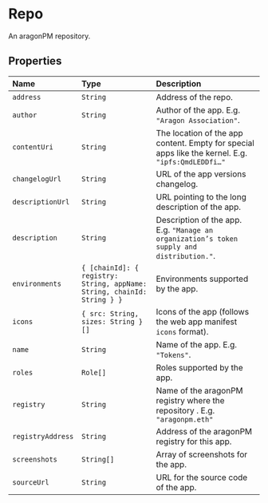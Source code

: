 # Repo

An aragonPM repository.

## Properties

| Name              | Type                                                                    | Description                                                                                       |
| :---------------- | :---------------------------------------------------------------------- | :------------------------------------------------------------------------------------------------ |
| `address`         | `String`                                                                | Address of the repo.                                                                              |
| `author`          | `String`                                                                | Author of the app. E.g. `"Aragon Association"`.                                                   |
| `contentUri`      | `String`                                                                | The location of the app content. Empty for special apps like the kernel. E.g. `"ipfs:QmdLEDDfi…"` |
| `changelogUrl`    | `String`                                                                | URL of the app versions changelog.                                                                |
| `descriptionUrl`  | `String`                                                                | URL pointing to the long description of the app.                                                  |
| `description`     | `String`                                                                | Description of the app. E.g. `"Manage an organization’s token supply and distribution."`.         |
| `environments`    | `{ [chainId]: { registry: String, appName: String, chainId: String } }` | Environments supported by the app.                                                                |
| `icons`           | `{ src: String, sizes: String }[]`                                      | Icons of the app \(follows the web app manifest `icons` format\).                                 |
| `name`            | `String`                                                                | Name of the app. E.g. `"Tokens"`.                                                                 |
| `roles`           | `Role[]`                                                                | Roles supported by the app.                                                                       |
| `registry`        | `String`                                                                | Name of the aragonPM registry where the repository . E.g. `"aragonpm.eth"`                        |
| `registryAddress` | `String`                                                                | Address of the aragonPM registry for this app.                                                    |
| `screenshots`     | `String[]`                                                              | Array of screenshots for the app.                                                                 |
| `sourceUrl`       | `String`                                                                | URL for the source code of the app.                                                               |
